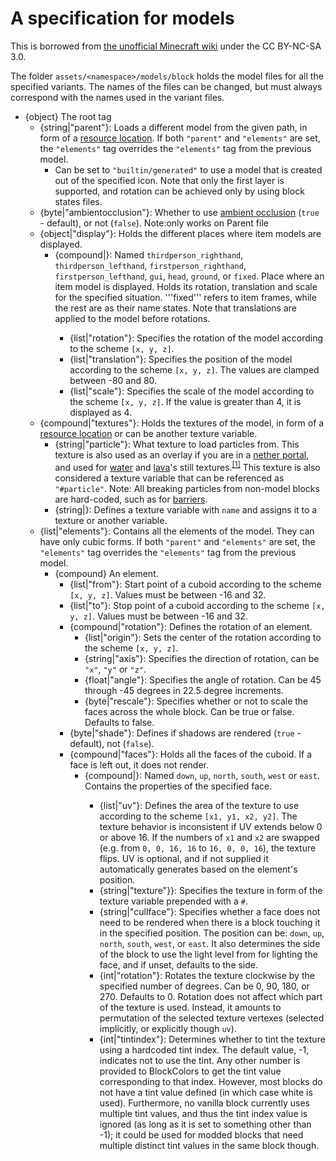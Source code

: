 # A specification for models
This is borrowed from [the unofficial Minecraft wiki](https://minecraft.wiki/w/Tutorials/Models) under the CC BY-NC-SA 3.0.

The folder `assets/<namespace>/models/block` holds the model files for all the specified variants. The names of the files can be changed, but must always correspond with the names used in the variant files.

* {object} The root tag
  * {string|"parent"}: Loads a different model from the given path, in form of a [resource location](https://minecraft.wiki/w/Tutorials/Models#File_path). If both `"parent"` and `"elements"` are set, the `"elements"` tag overrides the `"elements"` tag from the previous model.
    * Can be set to `"builtin/generated"` to use a model that is created out of the specified icon. Note that only the first layer is supported, and rotation can be achieved only by using block states files.
  * {byte|"ambientocclusion"}: Whether to use [ambient occlusion](http://en.wikipedia.org/wiki/Ambient_occlusion) (`true` - default), or not (`false`). Note:only works on Parent file
  * {object|"display"}: Holds the different places where item models are displayed.
    * {compound|<enum>}: Named `thirdperson_righthand`, `thirdperson_lefthand`, `firstperson_righthand`, `firstperson_lefthand`, `gui`, `head`, `ground`, or `fixed`. Place where an item model is displayed. Holds its rotation, translation and scale for the specified situation. '''fixed''' refers to item frames, while the rest are as their name states. Note that translations are applied to the model before rotations.
      * {list|"rotation"}: Specifies the rotation of the model according to the scheme `[x, y, z]`.
      * {list|"translation"}: Specifies the position of the model according to the scheme `[x, y, z]`. The values are clamped between -80 and 80.
      * {list|"scale"}: Specifies the scale of the model according to the scheme `[x, y, z]`. If the value is greater than 4, it is displayed as 4.
  * {compound|"textures"}: Holds the textures of the model, in form of a [resource location](https://minecraft.wiki/w/Tutorials/Models#File_path) or can be another texture variable.
    * {string|"particle"}: What texture to load particles from. This texture is also used as an overlay if you are in a [nether portal](https://minecraft.wiki/w/Nether_portal), and used for [water](https://minecraft.wiki/w/water) and [lava](https://minecraft.wiki/w/Lava)'s still textures.<sup>[[1]](https://bugs.mojang.com/browse/MC-240042)</sup> This texture is also considered a texture variable that can be referenced as `"#particle"`. Note: All breaking particles from non-model blocks are hard-coded, such as for [barriers](https://minecraft.wiki/w/Barrier).
    * {string|<name>}: Defines a texture variable with `name` and assigns it to a texture or another variable.
  * {list|"elements"}: Contains all the elements of the model. They can have only cubic forms. If both `"parent"` and `"elements"` are set, the `"elements"` tag overrides the `"elements"` tag from the previous model.
    * {compound} An element.
      * {list|"from"}: Start point of a cuboid according to the scheme `[x, y, z]`. Values must be between -16 and 32.
      * {list|"to"}: Stop point of a cuboid according to the scheme `[x, y, z]`. Values must be between -16 and 32.
      * {compound|"rotation"}: Defines the rotation of an element.
        * {list|"origin"}: Sets the center of the rotation according to the scheme `[x, y, z]`.
        * {string|"axis"}: Specifies the direction of rotation, can be `"x"`, `"y"` or `"z"`.
        * {float|"angle"}: Specifies the angle of rotation. Can be 45 through -45 degrees in 22.5 degree increments.
        * {byte|"rescale"}: Specifies whether or not to scale the faces across the whole block. Can be true or false. Defaults to false.
      * {byte|"shade"}: Defines if shadows are rendered (`true` - default), not (`false`).
      * {compound|"faces"}: Holds all the faces of the cuboid. If a face is left out, it does not render.
        * {compound|<name>}: Named `down`, `up`, `north`, `south`, `west` or `east`. Contains the properties of the specified face.
          * {list|"uv"}: Defines the area of the texture to use according to the scheme `[x1, y1, x2, y2]`. The texture behavior is inconsistent if UV extends below 0 or above 16. If the numbers of `x1` and `x2` are swapped (e.g. from `0, 0, 16, 16` to `16, 0, 0, 16`), the texture flips. UV is optional, and if not supplied it automatically generates based on the element's position.
          * {string|"texture"}}: Specifies the texture in form of the texture variable prepended with a `#`.
          * {string|"cullface"}: Specifies whether a face does not need to be rendered when there is a block touching it in the specified position. The position can be: `down`, `up`, `north`, `south`, `west`, or `east`. It also determines the side of the block to use the light level from for lighting the face, and if unset, defaults to the side.
          * {int|"rotation"}: Rotates the texture clockwise by the specified number of degrees. Can be 0, 90, 180, or 270. Defaults to 0. Rotation does not affect which part of the texture is used. Instead, it amounts to permutation of the selected texture vertexes (selected implicitly, or explicitly though `uv`).
          * {int|"tintindex"}: Determines whether to tint the texture using a hardcoded tint index. The default value, -1, indicates not to use the tint. Any other number is provided to BlockColors to get the tint value corresponding to that index. However, most blocks do not have a tint value defined (in which case white is used). Furthermore, no vanilla block currently uses multiple tint values, and thus the tint index value is ignored (as long as it is set to something other than -1); it could be used for modded blocks that need multiple distinct tint values in the same block though.
